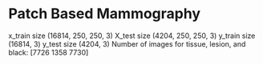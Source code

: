 # Patch Based Mammography

x_train size (16814, 250, 250, 3)
X_test size (4204, 250, 250, 3)
y_train size (16814, 3)
y_test size (4204, 3)
Number of images for tissue, lesion, and black: [7726 1358 7730]